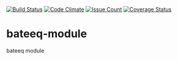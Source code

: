  
[![Build Status](https://travis-ci.org/danliris/bateeq-module.svg?branch=dev)](https://travis-ci.org/danliris/bateeq-module)
[![Code Climate](https://codeclimate.com/github/danliris/bateeq-module/badges/gpa.svg)](https://codeclimate.com/github/danliris/bateeq-module)
[![Issue Count](https://codeclimate.com/github/danliris/bateeq-module/badges/issue_count.svg)](https://codeclimate.com/github/danliris/bateeq-module)
[![Coverage Status](https://coveralls.io/repos/github/danliris/bateeq-module/badge.svg?branch=dev)](https://coveralls.io/github/danliris/bateeq-module?branch=dev) 

# bateeq-module
bateeq module
